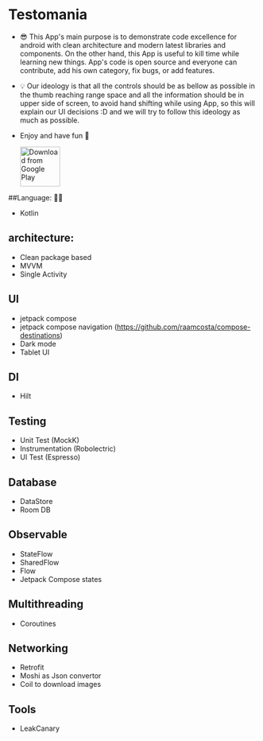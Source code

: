 # Testomania 
- 😎 This App's main purpose is to demonstrate code excellence for android with
  clean architecture and modern latest libraries and components.
  On the other hand, this App is useful to kill time while learning new things.
  App's code is open source and everyone can contribute, add his own category, fix bugs, or add features.
- 💡 Our ideology is that all the controls should be as bellow as possible in the thumb reaching range space
  and all the information should be in upper side of screen, to avoid hand shifting while using App,
  so this will explain our UI decisions :D and we will try to follow this ideology as much as possible.

- Enjoy and have fun 🤘
  
  [<img src="https://play.google.com/intl/en_us/badges/images/generic/en_badge_web_generic.png"
      alt="Download from Google Play"
      height="80">](https://play.google.com/store/apps/details?id=com.earth.testomania)

##Language: 👩‍💻
- Kotlin

## architecture:
 - Clean package based 
 - MVVM
 - Single Activity
 
 ## UI
 - jetpack compose
 - jetpack compose navigation (https://github.com/raamcosta/compose-destinations)
 - Dark mode
 - Tablet UI
 
 ## DI
 - Hilt
 
 ## Testing
 - Unit Test (MockK)
 - Instrumentation (Robolectric)
 - UI Test (Espresso)

 ## Database
 - DataStore
 - Room DB

 ## Observable
 - StateFlow
 - SharedFlow
 - Flow
 - Jetpack Compose states

 ## Multithreading
 - Coroutines
 
 ## Networking
 - Retrofit
 - Moshi as Json convertor  
 - Coil to download images

 ## Tools
 - LeakCanary
